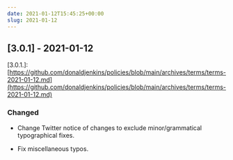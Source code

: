 ```yaml
---
date: 2021-01-12T15:45:25+00:00
slug: 2021-01-12
---
```


## [3.0.1] - 2021-01-12

\[3.0.1.\]: [https://github.com/donaldjenkins/policies/blob/main/archives/terms/terms-2021-01-12.md](https://github.com/donaldjenkins/policies/blob/main/archives/terms/terms-2021-01-12.md)

### Changed

- Change Twitter notice of changes to exclude minor/grammatical typographical fixes.

- Fix miscellaneous typos.
